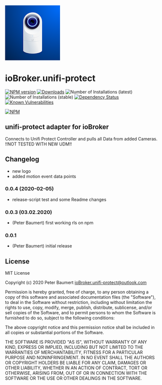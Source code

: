 ![Logo](admin/unifi-protect.png)
# ioBroker.unifi-protect

[![NPM version](http://img.shields.io/npm/v/iobroker.unifi-protect.svg)](https://www.npmjs.com/package/iobroker.unifi-protect)
[![Downloads](https://img.shields.io/npm/dm/iobroker.unifi-protect.svg)](https://www.npmjs.com/package/iobroker.unifi-protect)
![Number of Installations (latest)](http://iobroker.live/badges/unifi-protect-installed.svg)
![Number of Installations (stable)](http://iobroker.live/badges/unifi-protect-stable.svg)
[![Dependency Status](https://img.shields.io/david/peterbaumert/iobroker.unifi-protect.svg)](https://david-dm.org/peterbaumert/iobroker.unifi-protect)
[![Known Vulnerabilities](https://snyk.io/test/github/peterbaumert/ioBroker.unifi-protect/badge.svg)](https://snyk.io/test/github/peterbaumert/ioBroker.unifi-protect)

[![NPM](https://nodei.co/npm/iobroker.unifi-protect.png?downloads=true)](https://nodei.co/npm/iobroker.unifi-protect/)

## unifi-protect adapter for ioBroker

Connects to Unifi Protect Controller and pulls all Data from added Cameras.
!!NOT TESTED WITH NEW UDM!!

## Changelog
* new logo
* added motion event data points

### 0.0.4 (2020-02-05)
* release-script test and some Readme changes

### 0.0.3 (03.02.2020)
* (Peter Baumert) first working rls on npm

### 0.0.1
* (Peter Baumert) initial release

## License
MIT License

Copyright (c) 2020 Peter Baumert <ioBroker.unifi-protect@outlook.com>

Permission is hereby granted, free of charge, to any person obtaining a copy
of this software and associated documentation files (the "Software"), to deal
in the Software without restriction, including without limitation the rights
to use, copy, modify, merge, publish, distribute, sublicense, and/or sell
copies of the Software, and to permit persons to whom the Software is
furnished to do so, subject to the following conditions:

The above copyright notice and this permission notice shall be included in all
copies or substantial portions of the Software.

THE SOFTWARE IS PROVIDED "AS IS", WITHOUT WARRANTY OF ANY KIND, EXPRESS OR
IMPLIED, INCLUDING BUT NOT LIMITED TO THE WARRANTIES OF MERCHANTABILITY,
FITNESS FOR A PARTICULAR PURPOSE AND NONINFRINGEMENT. IN NO EVENT SHALL THE
AUTHORS OR COPYRIGHT HOLDERS BE LIABLE FOR ANY CLAIM, DAMAGES OR OTHER
LIABILITY, WHETHER IN AN ACTION OF CONTRACT, TORT OR OTHERWISE, ARISING FROM,
OUT OF OR IN CONNECTION WITH THE SOFTWARE OR THE USE OR OTHER DEALINGS IN THE
SOFTWARE.